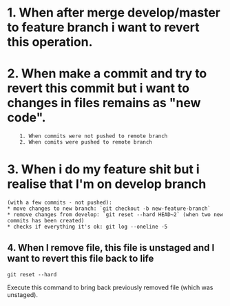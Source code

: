 # 1. When after merge develop/master to feature branch i want to revert this operation. 
	

# 2. When make a commit and try to revert this commit but i want to changes in files remains as "new code". 
		1. When commits were not pushed to remote branch 
		2. When comits were pushed to remote branch  

# 3. When i do my feature shit but i realise that I'm on develop branch 
	(with a few commits - not pushed):
	* move changes to new branch: `git checkout -b new-feature-branch`
	* remove changes from develop: `git reset --hard HEAD~2` (when two new commits has been created)
	* checks if everything it's ok: git log --oneline -5
	
## 4. When I remove file, this file is unstaged and I want to revert this file back to life

```
git reset --hard 
```		

Execute this command to bring back previously removed file (which was unstaged).	 
	
	
